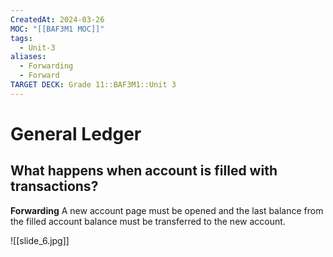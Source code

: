 ```yaml
---
CreatedAt: 2024-03-26
MOC: "[[BAF3M1 MOC]]"
tags:
  - Unit-3
aliases:
  - Forwarding
  - Forward
TARGET DECK: Grade 11::BAF3M1::Unit 3
---
```

# General Ledger
## What happens when account is filled with transactions?

**Forwarding**
A new account page must be opened and the last balance from the filled account balance must be transferred to the new account.


![[slide_6.jpg]]
